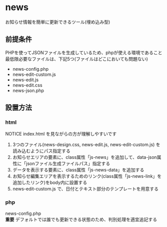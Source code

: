 # news
お知らせ情報を簡単に更新できるツール(埋め込み型)

## 前提条件

PHPを使ってJSONファイルを生成しているため、phpが使える環境であること  
最低限必要なファイルは、下記5つ(ファイルはどこにおいても問題ない)

- news-config.php
- news-edit-custom.js
- news-edit.js
- news-edit.css
- news-json.php

## 設置方法

### html

NOTICE index.html を見ながらの方が理解しやすいです

1. 3つのファイル(news-design.css, news-edit.js, news-edit-custom.js) を読み込むようにパス指定する
1. お知らせエリアの要素に、class属性「js-news」を追加して、data-json属性に「jsonファイル生成ファイルパス」指定する
1. データを表示する要素に、class属性「js-news-data」を追加する
1. お知らせ編集エリアを表示するためのリンク(class属性「js-news-link」を追加したリンク)をbody内に設置する
1. news-edit-custom.js で、日付とテキスト部分のテンプレートを用意する

### php

news-config.php  
**重要**  デフォルトでは誰でも更新できる状態のため、判別処理を適宜追記する


